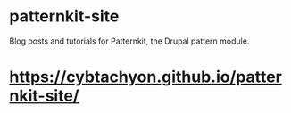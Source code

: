 # patternkit-site
Blog posts and tutorials for Patternkit, the Drupal pattern module.

# https://cybtachyon.github.io/patternkit-site/

